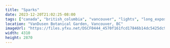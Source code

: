 ```yaml
---
title: "Sparks"
date: 2023-12-20T21:02:25-08:00
tags: ["canada", "british_columbia", "vancouver", "lights", "long_exposure", "abstract"]
location: "VanDusen Botanical Garden, Vancouver, BC"
imageUrl: "https://files.yfxu.net/DSCF0444_4570f161fcd17846b14dc5425dc9c4ad.jpg"
width: 4310
height: 2870
---
```

